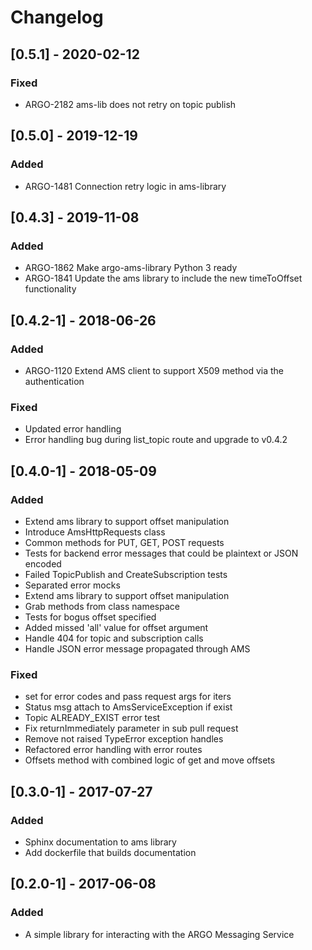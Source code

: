 # Changelog

## [0.5.1] - 2020-02-12
### Fixed
- ARGO-2182 ams-lib does not retry on topic publish

## [0.5.0] - 2019-12-19
### Added 
- ARGO-1481 Connection retry logic in ams-library

## [0.4.3] - 2019-11-08
### Added 
- ARGO-1862 Make argo-ams-library Python 3 ready
- ARGO-1841 Update the ams library to include the new timeToOffset functionality

## [0.4.2-1] - 2018-06-26
### Added
- ARGO-1120 Extend AMS client to support X509 method via the authentication

### Fixed
- Updated error handling
- Error handling bug during list_topic route and upgrade to v0.4.2

## [0.4.0-1] - 2018-05-09
### Added 
- Extend ams library to support offset manipulation
- Introduce AmsHttpRequests class
- Common methods for PUT, GET, POST requests
- Tests for backend error messages that could be plaintext or JSON encoded
- Failed TopicPublish and CreateSubscription tests
- Separated error mocks
- Extend ams library to support offset manipulation
- Grab methods from class namespace
- Tests for bogus offset specified
- Added missed 'all' value for offset argument
- Handle 404 for topic and subscription calls
- Handle JSON error message propagated through AMS

### Fixed 
- set for error codes and pass request args for iters
- Status msg attach to AmsServiceException if exist
- Topic ALREADY_EXIST error test
- Fix returnImmediately parameter in sub pull request
- Remove not raised TypeError exception handles
- Refactored error handling with error routes
- Offsets method with combined logic of get and move offsets

## [0.3.0-1] - 2017-07-27
### Added
- Sphinx documentation to ams library
- Add dockerfile that builds documentation

## [0.2.0-1] - 2017-06-08
### Added
- A simple library for interacting with the ARGO Messaging Service
